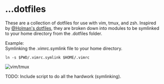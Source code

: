 # ...dotfiles

These are a collection of dotfiles for use with vim, tmux, and zsh. Inspired
by [@Holman's dotfiles](https://github.com/holman/dotfiles), they are broken
down into modules to be symlinked to your home directory from the .dotfiles
folder.

Example:  
Symlinking the .vimrc.symlink file to your home directory.
```
ln -s $PWD/.vimrc.symlink $HOME/.vimrc
```  
![vim/tmux](http://i.imgur.com/1wvPhwT.png)

TODO: Include script to do all the hardwork (symlinking).
